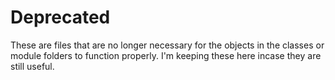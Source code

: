# Deprecated

These are files that are no longer necessary for the objects in the classes or module folders to function properly. I'm keeping these here incase they are still useful.